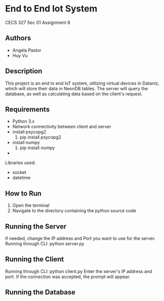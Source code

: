 # End to End Iot System
CECS 327 Sec 01
Assignment 8 

## Authors
- Angela Pastor 
- Huy Vu

## Description 
This project is an end to end IoT system, utilizing virtual devices in Dataniz, which will store their data in NeonDB tables.
The server will query the database, as well as calculating data based on the client's request.

## Requirements 
- Python 3.x
- Network connectivity between client and server
- install psycopg2
  1. pip install psycopg2
- install numpy
  1. pip install numpy
- 
Libraries used:
- socket
- datetime

## How to Run 
1. Open the terminal
2. Navigate to the directory containing the python source code

## Running the Server
If needed, change the IP address and Port you want to use for the server.
Running through CLI: python server.py

## Running the Client
Running through CLI: python client.py
Enter the server's IP address and port.
If the connection was accepted, the prompt will appear.

## Running the Database







